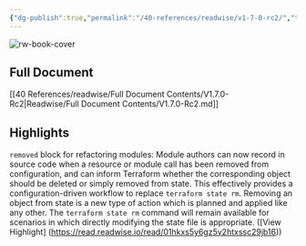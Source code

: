```yaml
---
{"dg-publish":true,"permalink":"/40-references/readwise/v1-7-0-rc2/","tags":["rw/articles"]}
---
```


![rw-book-cover](https://avatars.githubusercontent.com/u/82989873?s=60&v=4)

## Full Document
[[40 References/readwise/Full Document Contents/V1.7.0-Rc2\|Readwise/Full Document Contents/V1.7.0-Rc2.md]]

## Highlights
`removed` block for refactoring modules: Module authors can now record in source code when a resource or module call has been removed from configuration, and can inform Terraform whether the corresponding object should be deleted or simply removed from state.
This effectively provides a configuration-driven workflow to replace `terraform state rm`. Removing an object from state is a new type of action which is planned and applied like any other. The `terraform state rm` command will remain available for scenarios in which directly modifying the state file is appropriate. ([View Highlight] (https://read.readwise.io/read/01hkxs5y6gz5v2htxssc29jb16))


